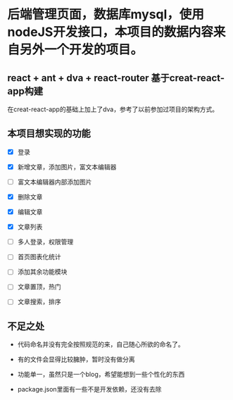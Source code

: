 # 后端管理页面，数据库mysql，使用nodeJS开发接口，本项目的数据内容来自另外一个开发的项目。

## react + ant + dva + react-router 基于creat-react-app构建

在creat-react-app的基础上加上了dva，参考了以前参加过项目的架构方式。

## 本项目想实现的功能

 - [x] 登录

 - [x] 新增文章，添加图片，富文本编辑器

 - [ ] 富文本编辑器内部添加图片

 - [x] 删除文章

 - [x] 编辑文章

 - [x] 文章列表

 - [ ] 多人登录，权限管理

 - [ ] 首页图表化统计

 - [ ] 添加其余功能模块

 - [ ] 文章置顶，热门

 - [ ] 文章搜索，排序


 ## 不足之处

 - 代码命名并没有完全按照规范的来，自己随心所欲的命名了。

 - 有的文件会显得比较臃肿，暂时没有做分离

 - 功能单一，虽然只是一个blog，希望能想到一些个性化的东西

 - package.json里面有一些不是开发依赖，还没有去除